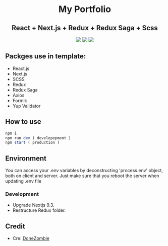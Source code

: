 <h1 align="center">My Portfolio</h1>
<h2 align="center">React + Next.js + Redux + Redux Saga + Scss</h2>
<p align="center">
  <a href="https://nextjs.org/" target="_blank"><img src="https://img.shields.io/badge/Next.js-v9.3.5-blueviolet.svg"></a>
  <a href="https://reactjs.org/" target="_blank"><img src="https://img.shields.io/badge/React-v16.13.1-%238DD6F9.svg?logo=React"></a>
  <a href="https://github.com/codica2" target="_blank"><img src="https://img.shields.io/badge/licence-MIT-green.svg" /></a>
</p>

## Packges use in template:

- React.js
- Next.js
- SCSS
- Redux
- Redux Saga
- Axios
- Formik
- Yup Validator

## How to use

```javascript
npm i
npm run dev ( developepment )
npm start ( production )
```

## Environment

You can access your .env variables by deconstructing 'process.env' object, both on client and server.
Just make sure that you reboot the server when updating .env file

### Development

- Upgrade Nextjs 9.3.
- Restructure Redux folder. 

## Credit

- Cre: <a href="https://github.com/donezombie/next-js-dzb" target="_blank">DoneZombie</a>